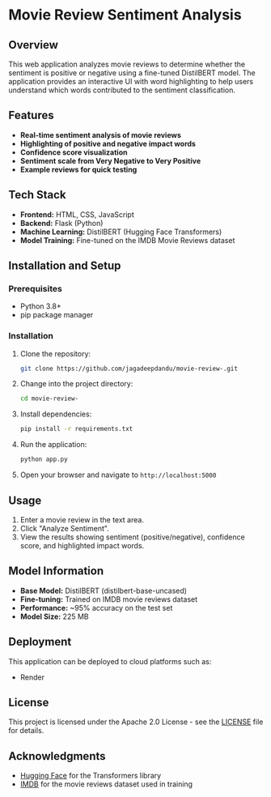 # Movie Review Sentiment Analysis

## Overview

This web application analyzes movie reviews to determine whether the sentiment is positive or negative using a fine-tuned DistilBERT model. The application provides an interactive UI with word highlighting to help users understand which words contributed to the sentiment classification.

## Features

- **Real-time sentiment analysis of movie reviews**
- **Highlighting of positive and negative impact words**
- **Confidence score visualization**
- **Sentiment scale from Very Negative to Very Positive**
- **Example reviews for quick testing**

## Tech Stack

- **Frontend:** HTML, CSS, JavaScript
- **Backend:** Flask (Python)
- **Machine Learning:** DistilBERT (Hugging Face Transformers)
- **Model Training:** Fine-tuned on the IMDB Movie Reviews dataset

## Installation and Setup

### Prerequisites

- Python 3.8+
- pip package manager

### Installation

1.  Clone the repository:

    ```bash
    git clone https://github.com/jagadeepdandu/movie-review-.git
    ```

2.  Change into the project directory:

    ```bash
    cd movie-review-
    ```

3.  Install dependencies:

    ```bash
    pip install -r requirements.txt
    ```

4.  Run the application:

    ```bash
    python app.py
    ```

5.  Open your browser and navigate to `http://localhost:5000`

## Usage

1.  Enter a movie review in the text area.
2.  Click "Analyze Sentiment".
3.  View the results showing sentiment (positive/negative), confidence score, and highlighted impact words.

## Model Information

- **Base Model:** DistilBERT (distilbert-base-uncased)
- **Fine-tuning:** Trained on IMDB movie reviews dataset
- **Performance:** ~95% accuracy on the test set
- **Model Size:** 225 MB

## Deployment

This application can be deployed to cloud platforms such as:

- Render

## License

This project is licensed under the Apache 2.0 License - see the [LICENSE](LICENSE) file for details.

## Acknowledgments

- [Hugging Face](https://huggingface.co/) for the Transformers library
- [IMDB](https://www.imdb.com/) for the movie reviews dataset used in training
